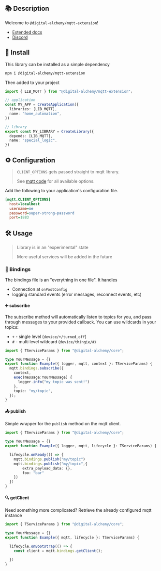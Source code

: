 ## 📚 Description

Welcome to `@digital-alchemy/mqtt-extension`!

- [Extended docs](https://docs.digital-alchemy.app)
- [Discord](https://discord.gg/JkZ35Gv97Y)

## 💾 Install

This library can be installed as a simple dependency
```bash
npm i @digital-alchemy/mqtt-extension
```
Then added to your project
```typescript
import { LIB_MQTT } from "@digital-alchemy/mqtt-extension";

// application
const MY_APP = CreateApplication({
  libraries: [LIB_MQTT],
  name: "home_automation",
})

// library
export const MY_LIBRARY = CreateLibrary({
  depends: [LIB_MQTT],
  name: "special_logic",
})
```
## ⚙️ Configuration

> `CLIENT_OPTIONS` gets passed straight to mqtt library.
>
> See [mqtt code](https://github.com/mqttjs/MQTT.js/blob/9a18610daf7b350476c1d92347dc24f56882887b/src/lib/client.ts#L111) for all available options.

Add the following to your application's configuration file.

```ini
[mqtt.CLIENT_OPTIONS]
  host=localhost
  username=me
  password=super-strong-password
  port=1883
```
## 🛠 Usage

> Library is in an "experimental" state
>
> More useful services will be added in the future

### 🔄 Bindings

The bindings file is an "everything in one file". It handles
- Connection at `onPostConfig`
- logging standard events (error messages, reconnect events, etc)

#### ➕ subscribe

The subscribe method will automatically listen to topics for you, and pass through messages to your provided callback. You can use wildcards in your topics:
- `+` - single level  (`device/+/turned_off`)
- `#` - multi level wildcard (`device/thingie/#`)

```typescript
import { TServiceParams } from "@digital-alchemy/core";

type YourMessage = {}
export function Example({ logger, mqtt, context }: TServiceParams) {
  mqtt.bindings.subscribe({
    context,
    exec(message:YourMessage) {
      logger.info("my topic was sent!")
    },
    topic: "my/topic",
  });
}
```

#### 📤 publish

Simple wrapper for the `publish` method on the mqtt client.

```typescript
import { TServiceParams } from "@digital-alchemy/core";

type YourMessage = {}
export function Example({ logger, mqtt, lifecycle }: TServiceParams) {

  lifecycle.onReady(() => {
    mqtt.bindings.publish("my/topic")
    mqtt.bindings.publish("my/topic",{
	    extra_payload_data: {},
	    foo: "bar"
	})
  })
}
```

#### 🔍 getClient

Need something more complicated? Retrieve the already configured mqtt instance

```typescript
import { TServiceParams } from "@digital-alchemy/core";

type YourMessage = {}
export function Example({ mqtt, lifecycle }: TServiceParams) {

  lifecycle.onBootstrap(() => {
    const client = mqtt.bindings.getClient();

  })
}
```
